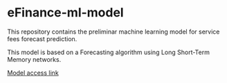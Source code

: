 # eFinance-ml-model

This repository contains the preliminar machine learning model for service fees forecast prediction. 

This model is based on a Forecasting algorithm using Long Short-Term Memory networks.

[Model access link](https://github.com/cluster-8/eFinance-ml-model/blob/main/Forecasting_with_LSTMs.ipynb)
